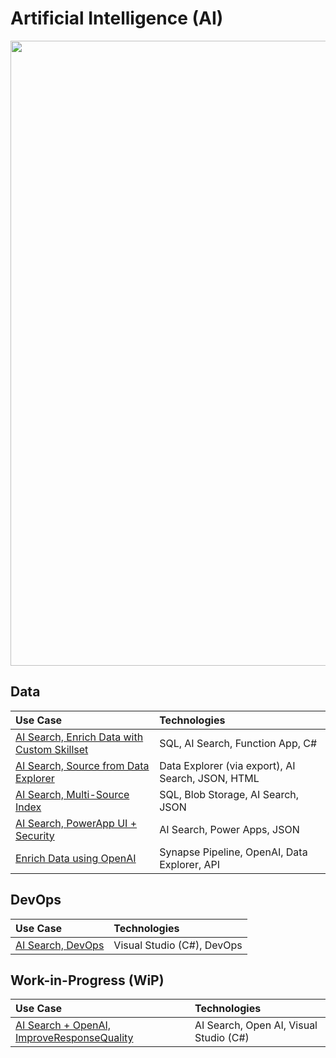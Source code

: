 # Artificial Intelligence (AI)

<img src="https://github.com/richchapler/AzureSolutions/assets/44923999/11c755cf-b3eb-4384-9876-8eadbf743b52" width="1000" />

## Data

Use Case | Technologies
:----- | :-----
[AI Search, Enrich Data with Custom Skillset](AISearch_CustomSkillset.md) | SQL, AI Search, Function App, C#
[AI Search, Source from Data Explorer](AISearch_fromDataExplorer.md) | Data Explorer (via export), AI Search, JSON, HTML
[AI Search, Multi-Source Index](AISearch_MultiSourceIndex.md) | SQL, Blob Storage, AI Search, JSON
[AI Search, PowerApp UI + Security](AISearch_PowerApp+Security.md) | AI Search, Power Apps, JSON
[Enrich Data using OpenAI](Data_Enrichment_OpenAI.md) | Synapse Pipeline, OpenAI, Data Explorer, API

## DevOps

Use Case | Technologies
:----- | :-----
[AI Search, DevOps](AISearch_DevOps.md) | Visual Studio (C#), DevOps

## Work-in-Progress (WiP)

Use Case | Technologies
:----- | :-----
[AI Search + OpenAI, ImproveResponseQuality](AISearch+OpenAI_ImproveResponseQuality.md) | AI Search, Open AI, Visual Studio (C#)
